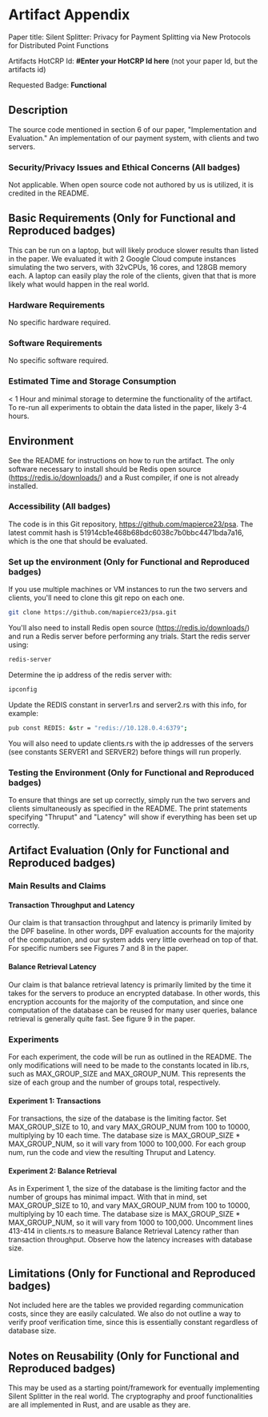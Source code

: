# Artifact Appendix

Paper title:  Silent Splitter: Privacy for Payment Splitting via New Protocols for Distributed Point Functions 

Artifacts HotCRP Id: **#Enter your HotCRP Id here** (not your paper Id, but the artifacts id)

Requested Badge: **Functional**

## Description
The source code mentioned in section 6 of our paper, "Implementation and Evaluation." An implementation of our payment system, with clients and two servers. 

### Security/Privacy Issues and Ethical Concerns (All badges)
Not applicable. When open source code not authored by us is utilized, it is credited in the README. 

## Basic Requirements (Only for Functional and Reproduced badges)
This can be run on a laptop, but will likely produce slower results than listed in the paper. We evaluated it with 2 Google Cloud compute instances simulating the two servers, with 32vCPUs, 16 cores, and 128GB memory each. 
A laptop can easily play the role of the clients, given that that is more likely what would happen in the real world. 

### Hardware Requirements
No specific hardware required. 

### Software Requirements
No specific software required. 

### Estimated Time and Storage Consumption
< 1 Hour and minimal storage to determine the functionality of the artifact. To re-run all experiments to obtain the data listed in the paper, likely 3-4 hours. 

## Environment 
See the README for instructions on how to run the artifact. The only software necessary to install should be Redis open source (https://redis.io/downloads/) and a Rust compiler, if one is not already installed. 

### Accessibility (All badges)
The code is in this Git repository, https://github.com/mapierce23/psa. The latest commit hash is 51914cb1e468b68bdc6038c7b0bbc4471bda7a16, which is the one that should be evaluated. 

### Set up the environment (Only for Functional and Reproduced badges)
If you use multiple machines or VM instances to run the two servers and clients, you'll need to clone this git repo on each one. 

```bash
git clone https://github.com/mapierce23/psa.git
```

You'll also need to install Redis open source (https://redis.io/downloads/) and run a Redis server before performing any trials. Start the redis server using:

```bash
redis-server
```

Determine the ip address of the redis server with:

```bash
ipconfig
```

Update the REDIS constant in server1.rs and server2.rs with this info, for example:

```bash
pub const REDIS: &str = "redis://10.128.0.4:6379";
```

You will also need to update clients.rs with the ip addresses of the servers (see constants SERVER1 and SERVER2) before things will run properly. 

### Testing the Environment (Only for Functional and Reproduced badges)
To ensure that things are set up correctly, simply run the two servers and clients simultaneously as specified in the README. The print statements specifying "Thruput" and "Latency" will show if everything has been set up correctly. 

## Artifact Evaluation (Only for Functional and Reproduced badges)

### Main Results and Claims

#### Transaction Throughput and Latency
Our claim is that transaction throughput and latency is primarily limited by the DPF baseline. In other words, DPF evaluation accounts for the majority of the computation, 
and our system adds very little overhead on top of that. For specific numbers see Figures 7 and 8 in the paper. 

#### Balance Retrieval Latency
Our claim is that balance retrieval latency is primarily limited by the time it takes for the servers to produce an encrypted database. In other words, this encryption accounts for the 
majority of the computation, and since one computation of the database can be reused for many user queries, balance retrieval is generally quite fast. See figure 9 in the paper. 

### Experiments 
For each experiment, the code will be run as outlined in the README. The only modifications will need to be made to the constants located in lib.rs, such as MAX_GROUP_SIZE and MAX_GROUP_NUM. This represents the 
size of each group and the number of groups total, respectively. 

#### Experiment 1: Transactions
For transactions, the size of the database is the limiting factor. Set MAX_GROUP_SIZE to 10, and vary MAX_GROUP_NUM from 100 to 10000, multiplying
by 10 each time. The database size is MAX_GROUP_SIZE * MAX_GROUP_NUM, so it will vary from 1000 to 100,000.
For each group num, run the code and view the resulting Thruput and Latency. 
#### Experiment 2: Balance Retrieval
As in Experiment 1, the size of the database is the limiting factor and the number of groups has minimal impact. With that in mind, set MAX_GROUP_SIZE to 10, 
and vary MAX_GROUP_NUM from 100 to 10000, multiplying by 10 each time. The database size is MAX_GROUP_SIZE * MAX_GROUP_NUM, so it will vary from 1000 to 100,000.
Uncomment lines 413-414 in clients.rs to measure Balance Retrieval Latency rather than transaction throughput. Observe how the latency increases with database size. 


## Limitations (Only for Functional and Reproduced badges)
Not included here are the tables we provided regarding communication costs, since they are easily calculated. We also do not outline a way to verify proof verification time,
since this is essentially constant regardless of database size. 

## Notes on Reusability (Only for Functional and Reproduced badges)
This may be used as a starting point/framework for eventually implementing Silent Splitter in the real world. The cryptography and proof functionalities are all implemented in Rust, and are usable as they are. 

